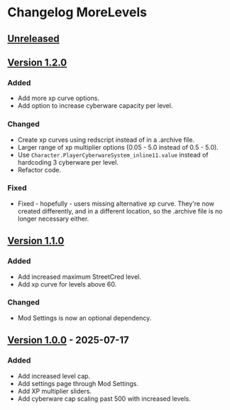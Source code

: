 # Changelog MoreLevels

## [Unreleased][unreleased]

## [Version 1.2.0][1.2.0]

### Added

- Add more xp curve options.
- Add option to increase cyberware capacity per level.

### Changed

- Create xp curves using redscript instead of in a .archive file.
- Larger range of xp multiplier options (0.05 - 5.0 instead of 0.5 - 5.0).
- Use `Character.PlayerCyberwareSystem_inline11.value` instead of hardcoding 3 cyberware per level.
- Refactor code.

### Fixed

- Fixed - hopefully - users missing alternative xp curve. They're now created differently, and in a different location, so the .archive file is no longer necessary either. 

## [Version 1.1.0][1.1.0]

### Added

- Add increased maximum StreetCred level.
- Add xp curve for levels above 60.

### Changed

- Mod Settings is now an optional dependency.

## [Version 1.0.0][1.0.0] - 2025-07-17

### Added

- Add increased level cap.
- Add settings page through Mod Settings.
- Add XP multiplier sliders.
- Add cyberware cap scaling past 500 with increased levels.

[unreleased]: https://github.com/Dunc4nNT/cyberpunk-2077-modding/compare/morelevels-1.1.0...HEAD
[1.2.0]: https://github.com/Dunc4nNT/cyberpunk-2077-modding/compare/morelevels-1.1.0...morelevels-1.2.0
[1.1.0]: https://github.com/Dunc4nNT/cyberpunk-2077-modding/compare/morelevels-1.0.0...morelevels-1.1.0
[1.0.0]: https://github.com/Dunc4nNT/cyberpunk-2077-modding/releases/tag/morelevels-1.0.0
